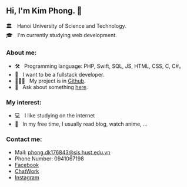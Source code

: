 ## Hi, I'm Kim Phong. 👋

🏛　Hanoi University of Science and Technology. <br>
🎓　I'm currently studying web development. <br>

### About me:

- 🛠 &nbsp; Programming language: PHP, Swift, SQL, JS, HTML, CSS, C, C#。
- 🚀 &nbsp; I want to be a fullstack developer.
- 👨🏻‍💻 &nbsp; My project is in [Github](https://github.com/phongdk29101999?tab=repositories).
- 💬 &nbsp; Ask about something [here](https://github.com/phongdk29101999/phongdk29101999/issues).

### My interest:

- 💻 &nbsp; I like studying on the internet
- 📰 &nbsp; In my free time, I usually read blog, watch anime, ...

### Contact me:

- Mail: phong.dk176843@sis.hust.edu.vn
- Phone Number: 0941067198
- [Facebook](https://www.facebook.com/phongdk29101999)
- [ChatWork](https://www.chatwork.com/phongdk29101999)
- [Instagram](https://www.instagram.com/dokimufon/)
